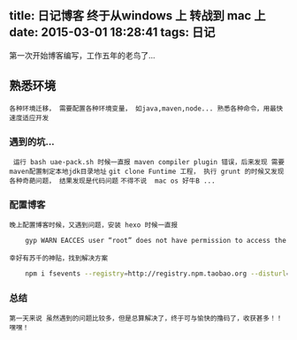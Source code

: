 title: 日记博客 终于从windows 上 转战到 mac 上
date: 2015-03-01 18:28:41
tags: 日记
---
第一次开始博客编写，工作五年的老鸟了...
## 熟悉环境
``各种环境迁移， 需要配置各种环境变量， 如java,maven,node... 熟悉各种命令，用最快速度适应开发``

### 遇到的坑...

`` 运行 bash uae-pack.sh 时候一直报 maven compiler plugin 错误，后来发现 需要maven配置制定本地jdk目录地址``
`` git clone Funtime 工程， 执行 grunt 的时候又发现各种奇葩问题， 结果发现是代码问题 ``
`` 不得不说  mac os 好牛B ... ``

### 配置博客

`` 晚上配置博客时候，又遇到问题，安装 hexo 时候一直报 ``

```bash
    gyp WARN EACCES user “root” does not have permission to access the dev dir “/Users/xiangwenwen/.node-gyp/0.10.33”
```

`` 幸好有苏千的神贴，找到解决方案 ``

```bash
    npm i fsevents --registry=http://registry.npm.taobao.org --disturl=http://npm.taobao.org/mirrors/node --loglevel=http
```

### 总结
`` 第一天来说 虽然遇到的问题比较多，但是总算解决了，终于可与愉快的撸码了，收获甚多！！ 嘿嘿！ ``

